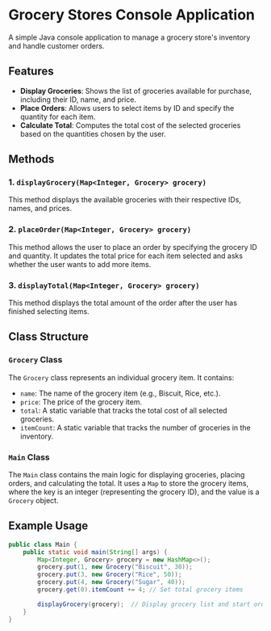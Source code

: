 # Grocery Stores Console Application

A simple Java console application to manage a grocery store's inventory and handle customer orders.

## Features

- **Display Groceries**: Shows the list of groceries available for purchase, including their ID, name, and price.
- **Place Orders**: Allows users to select items by ID and specify the quantity for each item.
- **Calculate Total**: Computes the total cost of the selected groceries based on the quantities chosen by the user.

## Methods

### 1. `displayGrocery(Map<Integer, Grocery> grocery)`
This method displays the available groceries with their respective IDs, names, and prices.

### 2. `placeOrder(Map<Integer, Grocery> grocery)`
This method allows the user to place an order by specifying the grocery ID and quantity. It updates the total price for each item selected and asks whether the user wants to add more items.

### 3. `displayTotal(Map<Integer, Grocery> grocery)`
This method displays the total amount of the order after the user has finished selecting items.

## Class Structure

### `Grocery` Class
The `Grocery` class represents an individual grocery item. It contains:
- `name`: The name of the grocery item (e.g., Biscuit, Rice, etc.).
- `price`: The price of the grocery item.
- `total`: A static variable that tracks the total cost of all selected groceries.
- `itemCount`: A static variable that tracks the number of groceries in the inventory.

### `Main` Class
The `Main` class contains the main logic for displaying groceries, placing orders, and calculating the total. It uses a `Map` to store the grocery items, where the key is an integer (representing the grocery ID), and the value is a `Grocery` object.

## Example Usage

```java
public class Main {
    public static void main(String[] args) {
        Map<Integer, Grocery> grocery = new HashMap<>();
        grocery.put(1, new Grocery("Biscuit", 30));
        grocery.put(3, new Grocery("Rice", 50));
        grocery.put(4, new Grocery("Sugar", 40));
        grocery.get(0).itemCount += 4; // Set total grocery items

        displayGrocery(grocery);  // Display grocery list and start ordering
    }
}
